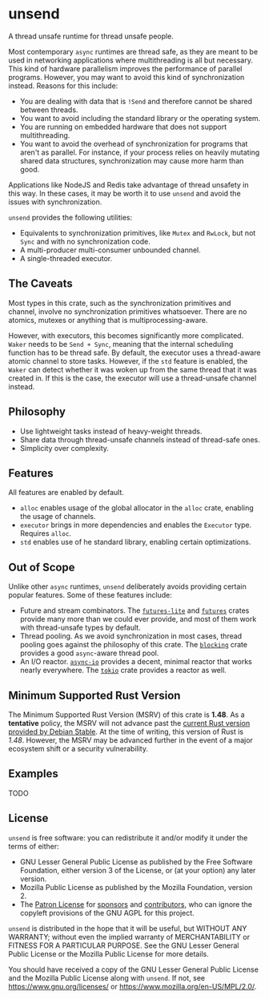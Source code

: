 # unsend

A thread unsafe runtime for thread unsafe people.

Most contemporary `async` runtimes are thread safe, as they are meant to be used in networking applications where multithreading is all but necessary. This kind of hardware parallelism improves the performance of parallel programs. However, you may want to avoid this kind of synchronization instead. Reasons for this include:

- You are dealing with data that is `!Send` and therefore cannot be shared between threads.
- You want to avoid including the standard library or the operating system.
- You are running on embedded hardware that does not support multithreading.
- You want to avoid the overhead of synchronization for programs that aren't as parallel. For instance, if your process relies on heavily mutating shared data structures, synchronization may cause more harm than good.

Applications like NodeJS and Redis take advantage of thread unsafety in this way. In these cases, it may be worth it to use `unsend` and avoid the issues with synchronization.

`unsend` provides the following utilities:

- Equivalents to synchronization primitives, like `Mutex` and `RwLock`, but not `Sync` and with no synchronization code.
- A multi-producer multi-consumer unbounded channel.
- A single-threaded executor.

## The Caveats

Most types in this crate, such as the synchronization primitives and channel, involve no synchronization primitives whatsoever. There are no atomics, mutexes or anything that is multiprocessing-aware.

However, with executors, this becomes significantly more complicated. `Waker` needs to be `Send + Sync`, meaning that the internal scheduling function has to be thread safe. By default, the executor uses a thread-aware atomic channel to store tasks. However, if the `std` feature is enabled, the `Waker` can detect whether it was woken up from the same thread that it was created in. If this is the case, the executor will use a thread-unsafe channel instead.

## Philosophy

- Use lightweight tasks instead of heavy-weight threads.
- Share data through thread-unsafe channels instead of thread-safe ones.
- Simplicity over complexity.

## Features

All features are enabled by default.

- `alloc` enables usage of the global allocator in the `alloc` crate, enabling the usage of channels.
- `executor` brings in more dependencies and enables the `Executor` type. Requires `alloc`.
- `std` enables use of he standard library, enabling certain optimizations.

## Out of Scope

Unlike other `async` runtimes, `unsend` deliberately avoids providing certain popular features. Some of these features include:

- Future and stream combinators. The [`futures-lite`] and [`futures`] crates provide many more than we could ever provide, and most of them work with thread-unsafe types by default.
- Thread pooling. As we avoid synchronization in most cases, thread pooling goes against the philosophy of this crate. The [`blocking`] crate provides a good `async`-aware thread pool.
- An I/O reactor. [`async-io`] provides a decent, minimal reactor that works nearly everywhere. The [`tokio`] crate provides a reactor as well.

[`futures-lite`]: https://crates.io/crates/futures-lite
[`futures`]: https://crates.io/crates/futures
[`blocking`]: https://crates.io/crates/blocking
[`async-io`]: https://crates.io/crates/async-io
[`tokio`]: https://crates.io/crates/tokio

## Minimum Supported Rust Version

The Minimum Supported Rust Version (MSRV) of this crate is **1.48**. As a **tentative** policy, the MSRV will not advance past the [current Rust version provided by Debian Stable](https://packages.debian.org/stable/rust/rustc). At the time of writing, this version of Rust is *1.48*. However, the MSRV may be advanced further in the event of a major ecosystem shift or a security vulnerability.

## Examples

TODO

## License

`unsend` is free software: you can redistribute it and/or modify it under the terms of
either:

* GNU Lesser General Public License as published by the Free Software Foundation, either
version 3 of the License, or (at your option) any later version.
* Mozilla Public License as published by the Mozilla Foundation, version 2.
* The [Patron License](https://github.com/notgull/unsend/blob/main/LICENSE-PATRON.md) for [sponsors](https://github.com/sponsors/notgull) and [contributors](https://github.com/notgull/async-winit/graphs/contributors), who can ignore the copyleft provisions of the GNU AGPL for this project.

`unsend` is distributed in the hope that it will be useful, but WITHOUT ANY WARRANTY;
without even the implied warranty of MERCHANTABILITY or FITNESS FOR A PARTICULAR PURPOSE.
See the GNU Lesser General Public License or the Mozilla Public License for more details.

You should have received a copy of the GNU Lesser General Public License and the Mozilla
Public License along with `unsend`. If not, see <https://www.gnu.org/licenses/> or
<https://www.mozilla.org/en-US/MPL/2.0/>.